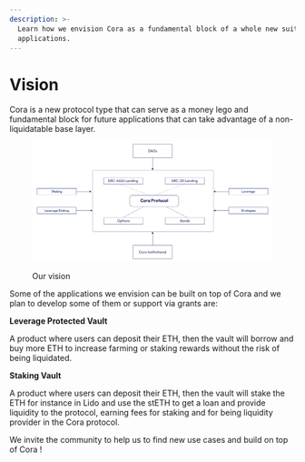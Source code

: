 ```yaml
---
description: >-
  Learn how we envision Cora as a fundamental block of a whole new suite of Defi
  applications.
---
```


# Vision

Cora is a new protocol type that can serve as a money lego and fundamental block for future applications that can take advantage of a non-liquidatable base layer.&#x20;

<figure><img src=".gitbook/assets/vision-white@2x (1).png" alt=""><figcaption><p>Our vision</p></figcaption></figure>

Some of the applications we envision can be built on top of Cora and we plan to develop some of them or support via grants are:

**Leverage Protected Vault**&#x20;

A product where users can deposit their ETH, then the vault will borrow and buy more ETH to increase farming or staking rewards without the risk of being liquidated.

**Staking Vault**&#x20;

A product where users can deposit their ETH, then the vault will stake the ETH for instance in Lido and use the stETH to get a loan and provide liquidity to the protocol, earning fees for staking and for being liquidity provider in the Cora protocol.

We invite the community to help us to find new use cases and build on top of Cora !
